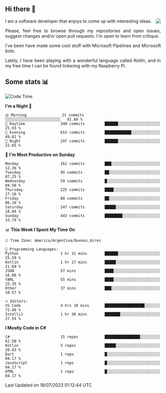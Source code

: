 ## Hi there :slightly_smiling_face:

<img src="https://github-readme-stats.vercel.app/api?username=victorgrycuk&show_icons=true&count_private=true&title_color=F7941E&icon_color=F7941E" align="right">

<p align="justify">
I am a software developer that enjoys to come up with interesting ideas.
<p/>

<p align= "justify">
Please, feel free to browse through my repositories and open issues, suggest changes and/or open pull requests. I'm open to learn from critique.
<p/>


<p align= "justify">
I've been have made some cool stuff with Microsoft Pipelines and Microsoft bots.
<p/>

<p align= "justify">
Lately, I have been playing with a wonderful language called Kotlin, and in my free time I can be found tinkering with my Raspberry Pi.
<p/>

## Some stats :bar_chart:
<!--START_SECTION:waka-->
![Code Time](http://img.shields.io/badge/Code%20Time-1%2C679%20hrs%2045%20mins-blue)

**I'm a Night 🦉** 

```text
🌞 Morning                21 commits          ░░░░░░░░░░░░░░░░░░░░░░░░░   01.60 % 
🌆 Daytime                340 commits         ██████░░░░░░░░░░░░░░░░░░░   25.93 % 
🌃 Evening                653 commits         ████████████░░░░░░░░░░░░░   49.81 % 
🌙 Night                  297 commits         ██████░░░░░░░░░░░░░░░░░░░   22.65 % 
```
📅 **I'm Most Productive on Sunday** 

```text
Monday                   162 commits         ███░░░░░░░░░░░░░░░░░░░░░░   12.36 % 
Tuesday                  95 commits          ██░░░░░░░░░░░░░░░░░░░░░░░   07.25 % 
Wednesday                59 commits          █░░░░░░░░░░░░░░░░░░░░░░░░   04.50 % 
Thursday                 225 commits         ████░░░░░░░░░░░░░░░░░░░░░   17.16 % 
Friday                   80 commits          ██░░░░░░░░░░░░░░░░░░░░░░░   06.10 % 
Saturday                 247 commits         █████░░░░░░░░░░░░░░░░░░░░   18.84 % 
Sunday                   443 commits         ████████░░░░░░░░░░░░░░░░░   33.79 % 
```


📊 **This Week I Spent My Time On** 

```text
🕑︎ Time Zone: America/Argentina/Buenos_Aires

💬 Programming Languages: 
Python                   1 hr 31 mins        ██████░░░░░░░░░░░░░░░░░░░   25.59 % 
Kotlin                   1 hr 17 mins        █████░░░░░░░░░░░░░░░░░░░░   21.69 % 
JSON                     57 mins             ████░░░░░░░░░░░░░░░░░░░░░   16.08 % 
YAML                     55 mins             ████░░░░░░░░░░░░░░░░░░░░░   15.35 % 
Other                    37 mins             ███░░░░░░░░░░░░░░░░░░░░░░   10.57 % 

🔥 Editors: 
VS Code                  4 hrs 20 mins       ██████████████████░░░░░░░   72.46 % 
IntelliJ                 1 hr 38 mins        ███████░░░░░░░░░░░░░░░░░░   27.54 % 
```

**I Mostly Code in C#** 

```text
C#                       15 repos            ████████████████░░░░░░░░░   62.50 % 
Kotlin                   5 repos             █████░░░░░░░░░░░░░░░░░░░░   20.83 % 
Dart                     1 repo              █░░░░░░░░░░░░░░░░░░░░░░░░   04.17 % 
JavaScript               1 repo              █░░░░░░░░░░░░░░░░░░░░░░░░   04.17 % 
HTML                     1 repo              █░░░░░░░░░░░░░░░░░░░░░░░░   04.17 % 
```




 Last Updated on 18/07/2023 01:12:44 UTC
<!--END_SECTION:waka-->
